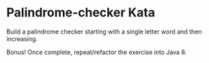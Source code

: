 Palindrome-checker Kata
=======================

Build a palindrome checker starting with a single letter word and then increasing.

Bonus! Once complete, repeat/refactor the exercise into Java 8.
